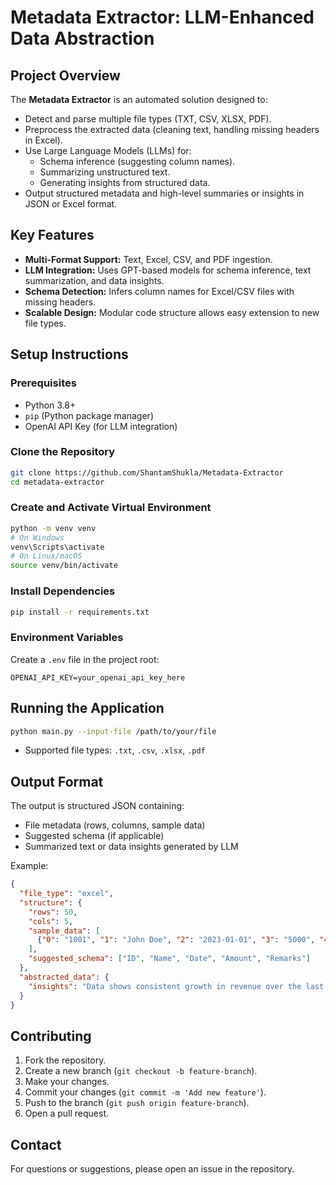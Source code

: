 # Metadata Extractor: LLM-Enhanced Data Abstraction

## Project Overview

The **Metadata Extractor** is an automated solution designed to:
- Detect and parse multiple file types (TXT, CSV, XLSX, PDF).
- Preprocess the extracted data (cleaning text, handling missing headers in Excel).
- Use Large Language Models (LLMs) for:
  - Schema inference (suggesting column names).
  - Summarizing unstructured text.
  - Generating insights from structured data.
- Output structured metadata and high-level summaries or insights in JSON or Excel format.

## Key Features

- **Multi-Format Support:** Text, Excel, CSV, and PDF ingestion.
- **LLM Integration:** Uses GPT-based models for schema inference, text summarization, and data insights.
- **Schema Detection:** Infers column names for Excel/CSV files with missing headers.
- **Scalable Design:** Modular code structure allows easy extension to new file types.

## Setup Instructions

### Prerequisites
- Python 3.8+
- `pip` (Python package manager)
- OpenAI API Key (for LLM integration)

### Clone the Repository
```bash
git clone https://github.com/ShantamShukla/Metadata-Extractor
cd metadata-extractor
```

### Create and Activate Virtual Environment
```bash
python -m venv venv
# On Windows
venv\Scripts\activate
# On Linux/macOS
source venv/bin/activate
```

### Install Dependencies
```bash
pip install -r requirements.txt
```

### Environment Variables
Create a `.env` file in the project root:
```env
OPENAI_API_KEY=your_openai_api_key_here
```

## Running the Application
```bash
python main.py --input-file /path/to/your/file
```
- Supported file types: `.txt`, `.csv`, `.xlsx`, `.pdf`

## Output Format

The output is structured JSON containing:
- File metadata (rows, columns, sample data)
- Suggested schema (if applicable)
- Summarized text or data insights generated by LLM

Example:
```json
{
  "file_type": "excel",
  "structure": {
    "rows": 50,
    "cols": 5,
    "sample_data": [
      {"0": "1001", "1": "John Doe", "2": "2023-01-01", "3": "5000", "4": "Note A"}
    ],
    "suggested_schema": ["ID", "Name", "Date", "Amount", "Remarks"]
  },
  "abstracted_data": {
    "insights": "Data shows consistent growth in revenue over the last quarter."
  }
}
```

## Contributing
1. Fork the repository.
2. Create a new branch (`git checkout -b feature-branch`).
3. Make your changes.
4. Commit your changes (`git commit -m 'Add new feature'`).
5. Push to the branch (`git push origin feature-branch`).
6. Open a pull request.


## Contact

For questions or suggestions, please open an issue in the repository.

